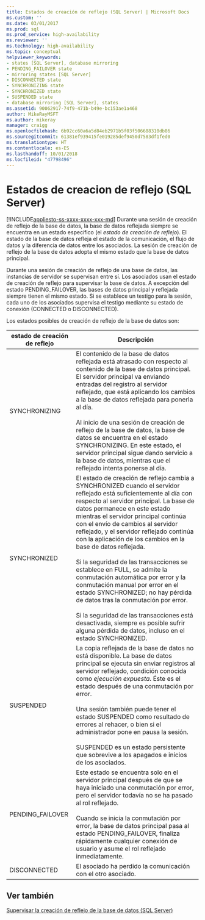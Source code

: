 ```yaml
---
title: Estados de creación de reflejo (SQL Server) | Microsoft Docs
ms.custom: ''
ms.date: 03/01/2017
ms.prod: sql
ms.prod_service: high-availability
ms.reviewer: ''
ms.technology: high-availability
ms.topic: conceptual
helpviewer_keywords:
- states [SQL Server], database mirroring
- PENDING_FAILOVER state
- mirroring states [SQL Server]
- DISCONNECTED state
- SYNCHRONIZING state
- SYNCHRONIZED state
- SUSPENDED state
- database mirroring [SQL Server], states
ms.assetid: 90062917-74f9-471b-b49e-bc153ae1a468
author: MikeRayMSFT
ms.author: mikeray
manager: craigg
ms.openlocfilehash: 6b92cc60a6a5d84eb2971b5f03f506688310db86
ms.sourcegitcommit: 61381ef939415fe019285def9450d7583df1fed0
ms.translationtype: HT
ms.contentlocale: es-ES
ms.lasthandoff: 10/01/2018
ms.locfileid: "47798496"
---
```

# <a name="mirroring-states-sql-server"></a>Estados de creacion de reflejo (SQL Server)
[!INCLUDE[appliesto-ss-xxxx-xxxx-xxx-md](../../includes/appliesto-ss-xxxx-xxxx-xxx-md.md)]
  Durante una sesión de creación de reflejo de la base de datos, la base de datos reflejada siempre se encuentra en un estado específico (el *estado de creación de reflejo*). El estado de la base de datos refleja el estado de la comunicación, el flujo de datos y la diferencia de datos entre los asociados. La sesión de creación de reflejo de la base de datos adopta el mismo estado que la base de datos principal.  
  
 Durante una sesión de creación de reflejo de una base de datos, las instancias de servidor se supervisan entre sí. Los asociados usan el estado de creación de reflejo para supervisar la base de datos. A excepción del estado PENDING_FAILOVER, las bases de datos principal y reflejada siempre tienen el mismo estado. Si se establece un testigo para la sesión, cada uno de los asociados supervisa el testigo mediante su estado de conexión (CONNECTED o DISCONNECTED).  
  
 Los estados posibles de creación de reflejo de la base de datos son:  
  
|estado de creación de reflejo|Descripción|  
|---------------------|-----------------|  
|SYNCHRONIZING|El contenido de la base de datos reflejada está atrasado con respecto al contenido de la base de datos principal. El servidor principal va enviando entradas del registro al servidor reflejado, que está aplicando los cambios a la base de datos reflejada para ponerla al día.<br /><br /> Al inicio de una sesión de creación de reflejo de la base de datos, la base de datos se encuentra en el estado SYNCHRONIZING. En este estado, el servidor principal sigue dando servicio a la base de datos, mientras que el reflejado intenta ponerse al día.|  
|SYNCHRONIZED|El estado de creación de reflejo cambia a SYNCHRONIZED cuando el servidor reflejado está suficientemente al día con respecto al servidor principal. La base de datos permanece en este estado mientras el servidor principal continúa con el envío de cambios al servidor reflejado, y el servidor reflejado continúa con la aplicación de los cambios en la base de datos reflejada.<br /><br /> Si la seguridad de las transacciones se establece en FULL, se admite la conmutación automática por error y la conmutación manual por error en el estado SYNCHRONIZED; no hay pérdida de datos tras la conmutación por error.<br /><br /> Si la seguridad de las transacciones está desactivada, siempre es posible sufrir alguna pérdida de datos, incluso en el estado SYNCHRONIZED.|  
|SUSPENDED|La copia reflejada de la base de datos no está disponible. La base de datos principal se ejecuta sin enviar registros al servidor reflejado, condición conocida como *ejecución expuesta*. Éste es el estado después de una conmutación por error.<br /><br /> Una sesión también puede tener el estado SUSPENDED como resultado de errores al rehacer, o bien si el administrador pone en pausa la sesión.<br /><br /> SUSPENDED es un estado persistente que sobrevive a los apagados e inicios de los asociados.|  
|PENDING_FAILOVER|Este estado se encuentra solo en el servidor principal después de que se haya iniciado una conmutación por error, pero el servidor todavía no se ha pasado al rol reflejado.<br /><br /> Cuando se inicia la conmutación por error, la base de datos principal pasa al estado PENDING_FAILOVER, finaliza rápidamente cualquier conexión de usuario y asume el rol reflejado inmediatamente.|  
|DISCONNECTED|El asociado ha perdido la comunicación con el otro asociado.|  
  
## <a name="see-also"></a>Ver también  
 [Supervisar la creación de reflejo de la base de datos &#40;SQL Server&#41;](../../database-engine/database-mirroring/monitoring-database-mirroring-sql-server.md)  
  
  
